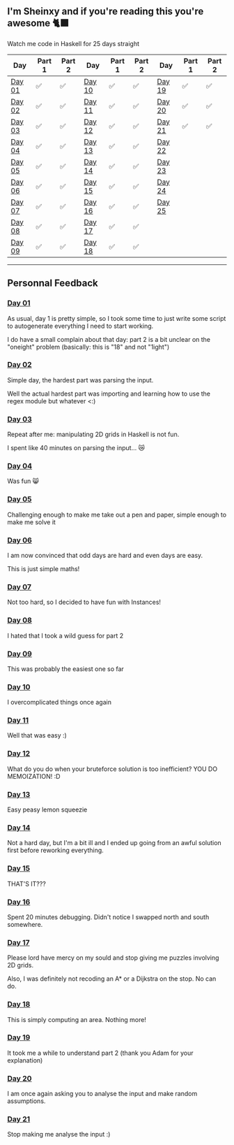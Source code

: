 I'm Sheinxy and if you're reading this you're awesome 🐈‍⬛
---

Watch me code in Haskell for 25 days straight

| Day 	| Part 1 	| Part 2 	| Day 	| Part 1 	| Part 2 	| Day 	| Part 1 	| Part 2 	|
|-----	|--------	|--------	|-----	|--------	|--------	|-----	|--------	|--------	|
|  [Day 01](./Day_01)	|    ✅   	|    ✅    	|  [Day 10](./Day_10)	|    ✅   	|    ✅    	|  [Day 19](./Day_19)	|    ✅    	|    ✅    	|
|  [Day 02](./Day_02)	|    ✅    	|    ✅    	|  [Day 11](./Day_11)	|    ✅     |    ✅    	|  [Day 20](./Day_20)	|    ✅    	|    ✅    	|
|  [Day 03](./Day_03)	|    ✅    	|    ✅    	|  [Day 12](./Day_12)	|    ✅    	|    ✅     |  [Day 21](./Day_21)	|    ✅    	|    ✅    	|
|  [Day 04](./Day_04)	|    ✅    	|    ✅    	|  [Day 13](./Day_13)	|    ✅     |    ✅    	|  [Day 22](./Day_22)	|        	|        	|
|  [Day 05](./Day_05)	|    ✅    	|    ✅    	|  [Day 14](./Day_14)	|    ✅     |    ✅     |  [Day 23](./Day_23)	|        	|        	|
|  [Day 06](./Day_06)	|    ✅   	|    ✅    	|  [Day 15](./Day_15)	|    ✅     |    ✅    	|  [Day 24](./Day_24)	|        	|        	|
|  [Day 07](./Day_07)	|    ✅    	|    ✅    	|  [Day 16](./Day_16)	|    ✅     |    ✅    	|  [Day 25](./Day_25)	|        	|        	|
|  [Day 08](./Day_08)	|    ✅    	|    ✅    	|  [Day 17](./Day_17)	|    ✅     |    ✅    	|     	|        	|        	|
|  [Day 09](./Day_09)	|    ✅    	|    ✅    	|  [Day 18](./Day_18)	|    ✅    	|    ✅     |     	|        	|        	|

---

## Personnal Feedback

### [Day 01](./Day_01)
As usual, day 1 is pretty simple, so I took some time to just write some script
to autogenerate everything I need to start working.

I do have a small complain about that day: part 2 is a bit unclear on the
"oneight" problem (basically: this is "18" and not "1ight")

### [Day 02](./Day_02)
Simple day, the hardest part was parsing the input.

Well the actual hardest part was importing and learning how to use the regex module but whatever <:)

### [Day 03](./Day_03)
Repeat after me: manipulating 2D grids in Haskell is not fun.

I spent like 40 minutes on parsing the input... 😿

### [Day 04](./Day_04)
Was fun 😸

### [Day 05](./Day_05)
Challenging enough to make me take out a pen and paper, simple enough to make me solve it

### [Day 06](./Day_06)
I am now convinced that odd days are hard and even days are easy.

This is just simple maths!

### [Day 07](./Day_07)
Not too hard, so I decided to have fun with Instances!

### [Day 08](./Day_08)
I hated that I took a wild guess for part 2

### [Day 09](./Day_09)
This was probably the easiest one so far

### [Day 10](./Day_10)
I overcomplicated things once again

### [Day 11](./Day_11)
Well that was easy :)

### [Day 12](./Day_12)
What do you do when your bruteforce solution is too inefficient? YOU DO MEMOIZATION! :D

### [Day 13](./Day_13)
Easy peasy lemon squeezie

### [Day 14](./Day_14)
Not a hard day, but I'm a bit ill and I ended up going from an awful solution first before reworking everything.

### [Day 15](./Day_15)
THAT'S IT???

### [Day 16](./Day_16)
Spent 20 minutes debugging. Didn't notice I swapped north and south somewhere.

### [Day 17](./Day_17)
Please lord have mercy on my sould and stop giving me puzzles involving 2D grids.

Also, I was definitely not recoding an A\* or a Dijkstra on the stop. No can do.

### [Day 18](./Day_18)
This is simply computing an area. Nothing more!

### [Day 19](./Day_19)
It took me a while to understand part 2 (thank you Adam for your explanation)

### [Day 20](./Day_20)
I am once again asking you to analyse the input and make random assumptions.

### [Day 21](./Day_21)
Stop making me analyse the input :)
